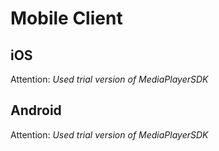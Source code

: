 # Mobile Client

## iOS

Attention: *Used trial version of MediaPlayerSDK*


## Android

Attention: *Used trial version of MediaPlayerSDK*
